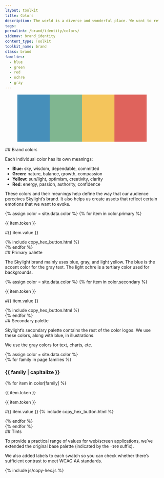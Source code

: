 ```yaml
---
layout: toolkit
title: Colors
description: The world is a diverse and wonderful place. We want to reflect that in how we work, whom we work with, and the colors we use — that’s why we’ve developed a bright and beautiful palette.
tags:
permalink: /brand/identity/colors/
sidenav: brand_identity
content_type: Toolkit
toolkit_name: brand
class: brand
families:
  - blue
  - green
  - red
  - ochre
  - gray
---
```


<div class="row brand__content-section">
<div class="col-md-8">
  <figure class="section__img p-5">
    <img class="" src="/img/brand/identity/colors/intro.svg" alt="">
  </figure>
</div>
<div class="col-md-4" markdown="1">
## Brand colors

Each individual color has its own meanings:

- **Blue:** sky, wisdom, dependable, committed
- **Green:** nature, balance, growth, compassion
- **Yellow:** sun/light, optimism, creativity, clarity
- **Red:** energy, passion, authority, confidence

These colors and their meanings help define the way that our audience perceives Skylight’s brand. It also helps us create assets that reflect certain emotions that we want to evoke.
</div>
</div>

<div class="row brand__content-section">
<div class="col-md-8">
  <div class="section__container p-5">
    <div class="swatch__container brand-swatch row">
      {% assign color = site.data.color %}
        {% for item in color.primary %}
          <div class="swatch-group col-6 col-md-4">
            <div class="swatch bg-{{ item.token }}"></div>
            <p>{{ item.token }}</p>
            <p class='hex-val'>#{{ item.value }}</p>
            {% include copy_hex_button.html %}
          </div>
        {% endfor %}
    </div>
  </div>
</div>
<div class="col-md-4" markdown="1">
## Primary palette

The Skylight brand mainly uses blue, gray, and light yellow. The blue is the accent color for the gray text. The light ochre is a tertiary color used for backgrounds.
</div>
</div>

<div class="row brand__content-section">
<div class="col-md-8">
  <div class="section__container p-5">
    <div class="swatch__container brand-swatch row">
      {% assign color = site.data.color %}
        {% for item in color.secondary %}
          <div class="swatch-group col-6 col-md-4">
            <div class="swatch bg-{{ item.token }}"></div>
            <p>{{ item.token }}</p>
            <p class='hex-val'>#{{ item.value }}</p>
            {% include copy_hex_button.html %}
          </div>
        {% endfor %}
    </div>
  </div>
</div>
<div class="col-md-4" markdown="1">
## Secondary palette

Skylight’s secondary palette contains the rest of the color logos. We use these colors, along with blue, in illustrations.

We use the gray colors for text, charts, etc.
</div>
</div>

<div class="row brand__content-section">
<div class="col-md-8">
  <div class="section__container p-5">
    {% assign color = site.data.color %}
    <div class="row">
      {% for family in page.families %}
        <div class="swatch__col col-md-6">
          <h3>{{ family | capitalize }}</h3>
          {% for item in color[family] %}
            <div class="swatch__container swatch__container--vertical">
              <div class="swatch--content swatch--vertical bg-{{ item.token }}">
                <p>{{ item.token }}</p>
                <p>{{ item.token }}</p>
              </div>
              <p class="brand__hex">
                <span class='hex-val'>#{{ item.value }}</span>
                {% include copy_hex_button.html %}
              </p>
            </div>
          {% endfor %}
        </div>
      {% endfor %}
    </div>
  </div>
</div>
<div class="col-md-4" markdown="1">
## Tints

To provide a practical range of values for web/screen applications, we’ve extended the original base palette (indicated by the `-100` suffix).

We also added labels to each swatch so you can check whether there’s sufficient contrast to meet WCAG AA standards.
</div>
</div>

{% include js/copy-hex.js %}
